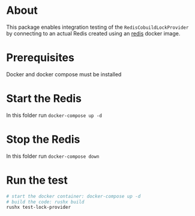 # About
This package enables integration testing of the `RedisCobuildLockProvider` by connecting to an actual Redis created using an [redis](https://hub.docker.com/_/redis) docker image.

# Prerequisites
Docker and docker compose must be installed

# Start the Redis
In this folder run `docker-compose up -d`

# Stop the Redis
In this folder run `docker-compose down`

# Run the test
```sh
# start the docker container: docker-compose up -d
# build the code: rushx build
rushx test-lock-provider
```
